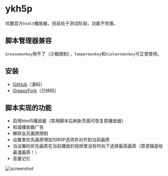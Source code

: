 # ykh5p

优酷官方`html5`播放器，目前处于测试阶段，功能不完善。

## 脚本管理器兼容
`Greasemonkey`用不了（沙箱限制），`Tampermonkey`和`Violentmonkey`可正常使用。

## 安装
* [GitHub](https://raw.githubusercontent.com/gooyie/ykh5p/master/ykh5p.user.js)（源码）
* [GreasyFork](https://greasyfork.org/zh-CN/scripts/30432-ykh5p)（已转码）

## 脚本实现的功能
* 启用html5播放器（禁用脚本后刷新页面可恢复原播放器）
* 和谐播放器广告
* 解除会员画质限制
* 设置里优先画质增加1080P选项并对齐到当前画质
* 当设置的优先画质在当前播放的视频里没有时向下选择最高画质（原逻辑是给最渣画质！）
* 音量记忆

![screenshot](https://user-images.githubusercontent.com/25021141/26927128-1d4034ce-4c83-11e7-8fdb-845a0047aa3a.png)
